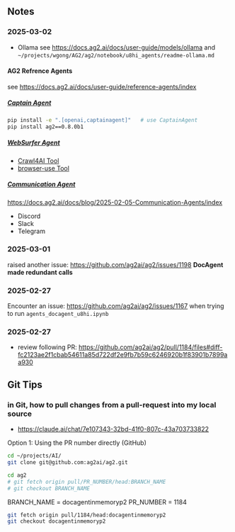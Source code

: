 

## Notes
### 2025-03-02
- Ollama
see https://docs.ag2.ai/docs/user-guide/models/ollama
and `~/projects/wgong/AG2/ag2/notebook/u8hi_agents/readme-ollama.md`

#### AG2 Refrence Agents
see https://docs.ag2.ai/docs/user-guide/reference-agents/index

##### [Captain Agent](https://docs.ag2.ai/docs/user-guide/reference-agents/captainagent)

```bash
pip install -e ".[openai,captainagent]"   # use CaptainAgent
pip install ag2==0.8.0b1
```

##### [WebSurfer Agent](https://docs.ag2.ai/docs/user-guide/reference-agents/websurferagent)
- [Crawl4AI Tool](https://docs.ag2.ai/docs/use-cases/notebooks/notebooks/tools_crawl4ai)
- [browser-use Tool](https://docs.ag2.ai/docs/use-cases/notebooks/notebooks/tools_browser_use)

##### [Communication Agent](https://docs.ag2.ai/docs/user-guide/reference-agents/communication-agents)

https://docs.ag2.ai/docs/blog/2025-02-05-Communication-Agents/index

- Discord
- Slack
- Telegram

### 2025-03-01

raised another issue: https://github.com/ag2ai/ag2/issues/1198
**DocAgent made redundant calls**

### 2025-02-27

Encounter an issue: https://github.com/ag2ai/ag2/issues/1167
when trying to run `agents_docagent_u8hi.ipynb`


### 2025-02-27

- review following PR:
https://github.com/ag2ai/ag2/pull/1184/files#diff-fc2123ae2f1cbab54611a85d722df2e9fb7b59c6246920b1f83901b7899aa930



## Git Tips

### in Git, how to pull changes from a pull-request into my local source

- https://claude.ai/chat/7e107343-32bd-41f0-807c-43a703733822

Option 1: Using the PR number directly (GitHub)

```bash
cd ~/projects/AI/
git clone git@github.com:ag2ai/ag2.git

cd ag2
# git fetch origin pull/PR_NUMBER/head:BRANCH_NAME
# git checkout BRANCH_NAME
```

BRANCH_NAME = docagentinmemoryp2
PR_NUMBER = 1184

```bash
git fetch origin pull/1184/head:docagentinmemoryp2
git checkout docagentinmemoryp2
```